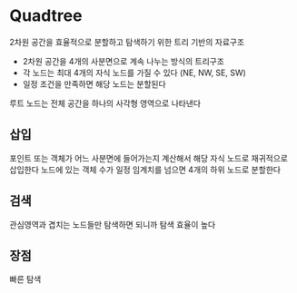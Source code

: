 # Quadtree
2차원 공간을 효율적으로 분할하고 탐색하기 위한 트리 기반의 자료구조

- 2차원 공간을 4개의 사분면으로 계속 나누는 방식의 트리구조
- 각 노드는 최대 4개의 자식 노드를 가질 수 있다 (NE, NW, SE, SW)
- 일정 조건을 만족하면 해당 노드는 분할된다

루트 노드는 전체 공간을 하나의 사각형 영역으로 나타낸다

## 삽입
포인트 또는 객체가 어느 사분면에 들어가는지 계산해서 해당 자식 노드로 재귀적으로 삽입한다
노드에 있는 객체 수가 일정 임계치를 넘으면 4개의 하위 노드로 분할한다

## 검색
관심영역과 겹치는 노드들만 탐색하면 되니까 탐색 효율이 높다

## 장점
빠른 탐색